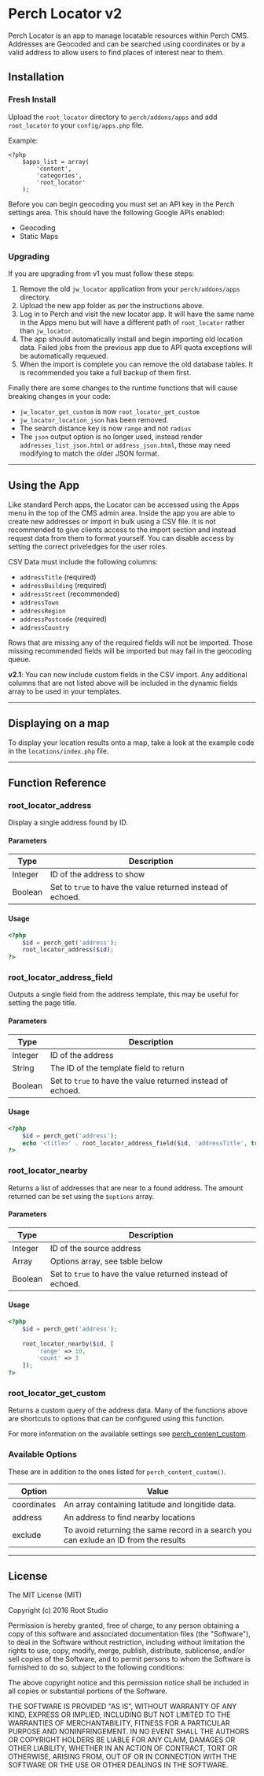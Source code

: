 # Perch Locator v2

Perch Locator is an app to manage locatable resources within Perch CMS. Addresses are Geocoded and can be searched using coordinates or by a valid address to allow users to find places of interest near to them.

## Installation

### Fresh Install
Upload the `root_locator` directory to `perch/addons/apps` and add `root_locator` to your `config/apps.php` file.

Example:

	<?php
	    $apps_list = array(
	        'content', 
	        'categories',
	        'root_locator'
	    );
	    
Before you can begin geocoding you must set an API key in the Perch settings area. This should have the following Google APIs enabled:

* Geocoding
* Static Maps

### Upgrading

If you are upgrading from v1 you must follow these steps:

1. Remove the old `jw_locator` application from your `perch/addons/apps` directory.
2. Upload the new app folder as per the instructions above.
3. Log in to Perch and visit the new locator app. It will have the same name in the Apps menu but will have a different path of `root_locator` rather than `jw_locator`.
4. The app should automatically install and begin importing old location data. Failed jobs from the previous app due to API quota exceptions will be automatically requeued.
5. When the import is complete you can remove the old database tables. It is recommended you take a full backup of them first.

Finally there are some changes to the runtime functions that will cause breaking changes in your code:

* `jw_locator_get_custom` is now `root_locator_get_custom`
* `jw_locator_location_json` has been removed.
* The search distance key is now `range` and not `radius`
* The `json` output option is no longer used, instead render `addresses_list_json.html` or `address_json.html`, these may need modifying to match the older JSON format.

---
	    
## Using the App

Like standard Perch apps, the Locator can be accessed using the Apps menu in the top of the CMS admin area. Inside the app you are able to create new addresses or import in bulk using a CSV file. It is not recommended to give clients access to the import section and instead request data from them to format yourself. You can disable access by setting the correct priveledges for the user roles.

CSV Data must include the following columns:

* `addressTitle` (required)
* `addressBuilding` (required)
* `addressStreet` (recommended)
* `addressTown`
* `addressRegion`
* `addressPostcode` (required)
* `addressCountry`

Rows that are missing any of the required fields will not be imported. Those missing recommended fields will be imported but may fail in the geocoding queue.

**v2.1**: You can now include custom fields in the CSV import. Any additional columns that are not listed above will be included in the dynamic fields array to be used in your templates.

---

## Displaying on a map
To display your location results onto a map, take a look at the example code in the `locations/index.php` file.

---

## Function Reference

### root\_locator\_address
Display a single address found by ID.

#### Parameters
<table>
    <thead>
        <tr>
            <th>Type</th>
            <th>Description</th>
        </tr>
    </thead>
    <tbody>
        <tr>
            <td>Integer</td>
            <td>ID of the address to show</td>
        </tr>
        <tr>
            <td>Boolean</td>
            <td>Set to <code>true</code> to have the value returned instead of echoed.</td>
        </tr>
    </tbody>
</table>

#### Usage

```php
<?php
    $id = perch_get('address'); 
    root_locator_address($id); 
?>
```

### root\_locator\_address\_field
Outputs a single field from the address template, this may be useful for setting the page title.

#### Parameters
<table>
    <thead>
        <tr>
            <th>Type</th>
            <th>Description</th>
        </tr>
    </thead>
    <tbody>
        <tr>
            <td>Integer</td>
            <td>ID of the address</td>
        </tr>
        <tr>
            <td>String</td>
            <td>The ID of the template field to return</td>
        </tr>
        <tr>
            <td>Boolean</td>
            <td>Set to <code>true</code> to have the value returned instead of echoed.</td>
        </tr>
    </tbody>
</table>

#### Usage

```php
<?php
    $id = perch_get('address');
    echo '<title>' . root_locator_address_field($id, 'addressTitle', true) . '</title>';
?>
```

### root\_locator\_nearby
Returns a list of addresses that are near to a found address. The amount returned can be set using the `$options` array.

#### Parameters
<table>
    <thead>
        <tr>
            <th>Type</th>
            <th>Description</th>
        </tr>
    </thead>
    <tbody>
        <tr>
            <td>Integer</td>
            <td>ID of the source address</td>
        </tr>
        <tr>
            <td>Array</td>
            <td>Options array, see table below</td>
        </tr>
        <tr>
            <td>Boolean</td>
            <td>Set to <code>true</code> to have the value returned instead of echoed.</td>
        </tr>
    </tbody>
</table>

#### Usage

```php
<?php
    $id = perch_get('address');
    
    root_locator_nearby($id, [
        'range' => 10,
        'count' => 3
    ]);
?>
```

### root\_locator\_get\_custom
Returns a custom query of the address data. Many of the functions above are shortcuts to options that can be configured using this function.

For more information on the available settings see [perch\_content\_custom](https://docs.grabaperch.com/functions/content/perch-content-custom/).

### Available Options
These are in addition to the ones listed for `perch_content_custom()`.

<table>
    <thead>
        <tr>
            <th>Option</th>
            <th>Value</th>
        </tr>
    </thead>
    <tbody>
        <tr>
            <td>coordinates</td>
            <td>An array containing latitude and longitide data.</td>
        </tr>
        <tr>
            <td>address</td>
            <td>An address to find nearby locations</td>
        </tr>
        <tr>
            <td>exclude</td>
            <td>To avoid returning the same record in a search you can exlude an ID from the results</td>
        </tr>
    </tbody>
</table>

---

## License

The MIT License (MIT)

Copyright (c) 2016 Root Studio

Permission is hereby granted, free of charge, to any person obtaining a copy
of this software and associated documentation files (the "Software"), to deal
in the Software without restriction, including without limitation the rights
to use, copy, modify, merge, publish, distribute, sublicense, and/or sell
copies of the Software, and to permit persons to whom the Software is
furnished to do so, subject to the following conditions:

The above copyright notice and this permission notice shall be included in all
copies or substantial portions of the Software.

THE SOFTWARE IS PROVIDED "AS IS", WITHOUT WARRANTY OF ANY KIND, EXPRESS OR
IMPLIED, INCLUDING BUT NOT LIMITED TO THE WARRANTIES OF MERCHANTABILITY,
FITNESS FOR A PARTICULAR PURPOSE AND NONINFRINGEMENT. IN NO EVENT SHALL THE
AUTHORS OR COPYRIGHT HOLDERS BE LIABLE FOR ANY CLAIM, DAMAGES OR OTHER
LIABILITY, WHETHER IN AN ACTION OF CONTRACT, TORT OR OTHERWISE, ARISING FROM,
OUT OF OR IN CONNECTION WITH THE SOFTWARE OR THE USE OR OTHER DEALINGS IN THE
SOFTWARE.
